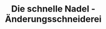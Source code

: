 ---
title: "Die schnelle Nadel - Änderungsschneiderei"
url: /kehl/die-schnelle-nadel-aenderungsschneiderei/
shop: Schneiderei
---